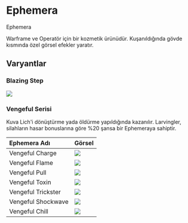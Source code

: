 # Ephemera

Ephemera

Warframe ve Operatör için bir kozmetik ürünüdür. Kuşanıldığında gövde kısmında özel görsel efekler yaratır.

## Varyantlar

### Blazing Step

![](https://vignette.wikia.nocookie.net/warframe/images/9/92/1._Blazing_Step.gif/revision/latest?cb=20190707150558)

### Vengeful Serisi

Kuva Lich'i dönüştürme yada öldürme yapıldığında kazanılır. Larvingler, silahların hasar bonuslarına göre %20 şansa bir Ephemeraya sahiptir.

| Ephemera Adı | Görsel |
| :--- | :--- |
| Vengeful Charge | ![](https://vignette.wikia.nocookie.net/warframe/images/0/07/15.._Vengeful_Charge.gif/revision/latest/scale-to-width-down/185?cb=20191103090412) |
| Vengeful Flame | ![](https://vignette.wikia.nocookie.net/warframe/images/f/fd/16._Vengeful_Flame.gif/revision/latest/scale-to-width-down/185?cb=20191103090527) |
| Vengeful Pull | ![](https://vignette.wikia.nocookie.net/warframe/images/7/70/17._Vengeful_Pull.gif/revision/latest/scale-to-width-down/185?cb=20191103090550) |
| Vengeful Toxin | ![](https://vignette.wikia.nocookie.net/warframe/images/b/bf/18._Vengeful_Toxin.gif/revision/latest/scale-to-width-down/185?cb=20191103090614) |
| Vengeful Trickster | ![](https://vignette.wikia.nocookie.net/warframe/images/b/b9/19._Vengeful_Trickster.gif/revision/latest/scale-to-width-down/185?cb=20191103090637) |
| Vengeful Shockwave | ![](https://vignette.wikia.nocookie.net/warframe/images/8/82/20._Vengeful_Shokwave.gif/revision/latest/scale-to-width-down/185?cb=20191103090702) |
| Vengeful Chill | ![](https://vignette.wikia.nocookie.net/warframe/images/6/6e/21._Vengeful_Chill.gif/revision/latest/scale-to-width-down/185?cb=20191103090823) |

